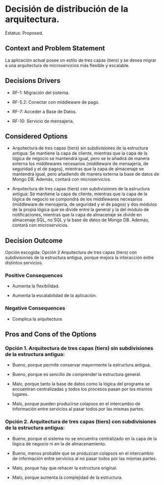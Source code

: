 # Decisión de distribución de la arquitectura. 

Estatus: Proposed. 

 

## Context and Problem Statement 

La aplicación actual posee un estilo de tres capas (tiers) y se desea migrar a una arquitectura de microservicios más flexible y escalable. 

 

## Decisions Drivers 

* RF-1: Migración del sistema. 

* RF-5.2: Conectar con middleware de pago. 

* RF-7: Acceder a Base de Datos. 

* RF-10: Servicio de mensajería. 

 

## Considered Options 

* Arquitectura de tres capas (tiers) sin subdivisiones de la estructura antigua: Se mantiene la capa de cliente, mientras que la capa de la lógica de negocio se mantendrá igual, pero se le añadirá de manera externa los middlewares necesarios (middleware de mensajería, de seguridad y el de pagos), mientras que la capa de almacenaje se mantendrá igual, pero añadiendo de manera externa la base de datos de Mongo DB. Además, contará con microservicios. 

* Arquitectura de tres capas (tiers) con subdivisiones de la estructura antigua: Se mantiene la capa de cliente, mientras que la capa de la lógica de negocio se compondrá de los middlewares necesarios (middleware de mensajería, de seguridad y el de pagos) y dos módulos de la propia lógica que se divide entre la general y la del módulo de notificaciones, mientras que la capa de almacenaje se divide en almacenaje SQL, no SQL y la base de datos de Mongo DB. Además, contará con microservicios. 

 

## Decision Outcome 

Opción escogida: Opción 2 Arquitectura de tres capas (tiers) con subdivisiones de la estructura antigua, porque mejora la interacción entre distintos servicios. 

 

### Positive Consequences 

* Aumenta la flexibilidad. 

* Aumenta la escalabilidad de la aplicación. 

 

### Negative Consequences 

* Complica la arquitectura. 

 

## Pros and Cons of the Options 

### Opción 1. Arquitectura de tres capas (tiers) sin subdivisiones de la estructura antigua: 

* Bueno, porque permite conservar mayormente la estructura antigua. 

* Bueno, porque es sencillo de comprender la estructura general. 

* Malo, porque tanto la base de datos como la lógica del programa se encuentran centralizadas y todos los procesos pasan por los mismos lugares. 

* Malo, porque pueden producirse colapsos en el intercambio de información entre servicios al pasar todos por las mismas partes. 

 

### Opción 2. Arquitectura de tres capas (tiers) con subdivisiones de la estructura antigua: 

* Bueno, porque el sistema no se encuentra centralizado en la capa de la lógica de negocio ni en la de almacenamiento. 

* Bueno, menos probable que se produzcan colapsos en el intercambio de información entre servicios al no pasar todos por las mismas partes. 

* Malo, porque hay que rehacer la estructura original. 

* Malo, porque aumenta la complejidad de la estructura. 